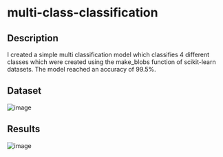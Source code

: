 # multi-class-classification

## Description
I created a simple multi classification model which classifies 4 different classes which were created using the make_blobs function of scikit-learn datasets.
The model reached an accuracy of 99.5%.

## Dataset
![image](https://github.com/user-attachments/assets/89afc631-cee9-44f8-8840-af1b4b6d8c56)

## Results
![image](https://github.com/user-attachments/assets/20bc28cb-d5f7-46a8-9f94-f3da553fb73d)
